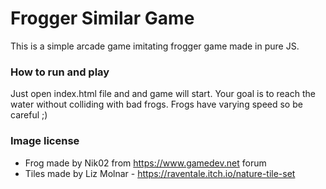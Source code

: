 # Frogger Similar Game
This is a simple arcade game imitating frogger game made in pure JS.

### How to run and play
Just open index.html file and and game will start.
Your goal is to reach the water without colliding with bad frogs.
Frogs have varying speed so be careful ;)


### Image license
- Frog made by Nik02 from https://www.gamedev.net forum
- Tiles made by Liz Molnar  - https://raventale.itch.io/nature-tile-set
